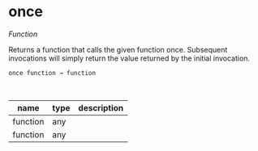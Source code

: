# once

_Function_

Returns a function that calls the given function once. Subsequent invocations will simply return the value returned by the initial invocation.

<pre><code>once function &rarr; function</code></pre>
<br>

| name | type | description |
|------|------|-------------|
|function|any||
|function|any||


